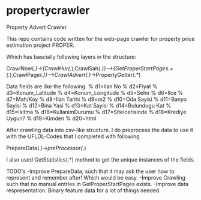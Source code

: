 # propertycrawler
Property Advert Crawler 

This repo contains code written for the web-page crawler for property price estimation project PROPER. 

Which has bascially following layers in the structure:

CrawlNow(.*)->{CrawlHur(.*),CrawlSah(.*)}-->{GetProperStartPages.+(.*),CrawlPage(.*)}-->CrawlAdvert(.*)->PropertyGetter(.*)

Data fields are like the following.
    % d1=Ilan No
    % d2=Fiyat
    % d3=Konum_Latitude
    % d4=Konum_Longitude
    % d5=Sehir
    % d6=Ilce
    % d7=Mah/Koy
    % d8=Ilan Tarihi
    % d9=m2
    % d10=Oda Sayisi
    % d11=Banyo Sayisi
    % d12=Bina Yasi
    % d13=Kat Sayisi
    % d14=Bulundugu Kat
    % d15=Isitma
    % d16=KullanimDurumu
    % d17=SiteIcerisinde
    % d18=Krediye Uygun?
    % d19=Kimden
    % d20=html

After crawling data into csv-like structure. I do preprocess the data to use it with the UFLDL-Codes that I completed with following

PrepareData(.*)->preProcessor(.*)

I also used GetStatistics(.*) method to get the unique instances of the fields. 

TODO's
-Improve PrepareData, such that it may ask the user how to represent and remember after! Which would be easy. 
-Improve Crawling such that no manual entries in GetProperStartPages exists.
-Improve data respresentation. Binary feature data for a lot of things needed. 

 
